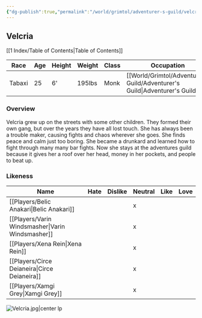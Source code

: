 ```yaml
---
{"dg-publish":true,"permalink":"/world/grimtol/adventurer-s-guild/velcria/"}
---
```


## Velcria

[[1 Index/Table of Contents\|Table of Contents]]

| Race   | Age | Height | Weight | Class | Occupation             | Allignment      | Pronouns | Gender |
| ------ | --- | ------ | ------ | ----- | ---------------------- | --------------- | -------- | ------ |
| Tabaxi | 25  | 6'     | 195lbs | Monk  | [[World/Grimtol/Adventurer's Guild/Adventurer's Guild\|Adventurer's Guild]] | Chaotic Neutral | She/Her  | Female |
### Overview
  
Velcria grew up on the streets with some other children. They formed their own gang, but over the years they have all lost touch. She has always been a trouble maker, causing fights and chaos wherever she goes. She finds peace and calm just too boring. She became a drunkard and learned how to fight through many many bar fights. Now she stays at the adventures guild because it gives her a roof over her head, money in her pockets, and people to beat up.

### Likeness

| Name                  | Hate | Dislike | Neutral | Like | Love |
| --------------------- | ---- | ------- | ------- | ---- | ---- |
| [[Players/Belic Anakari\|Belic Anakari]]     |      |         | x       |      |      |
| [[Players/Varin Windsmasher\|Varin Windsmasher]] |      |         | x       |      |      |
| [[Players/Xena Rein\|Xena Rein]]         |      |         | x       |      |      |
| [[Players/Circe Deianeira\|Circe Deianeira]]   |      |         | x       |      |      |
| [[Players/Xamgi Grey\|Xamgi Grey]]        |      |         | x       |      |      |


![Velcria.jpg|center lp](/img/user/Z_Attachments/Velcria.jpg)